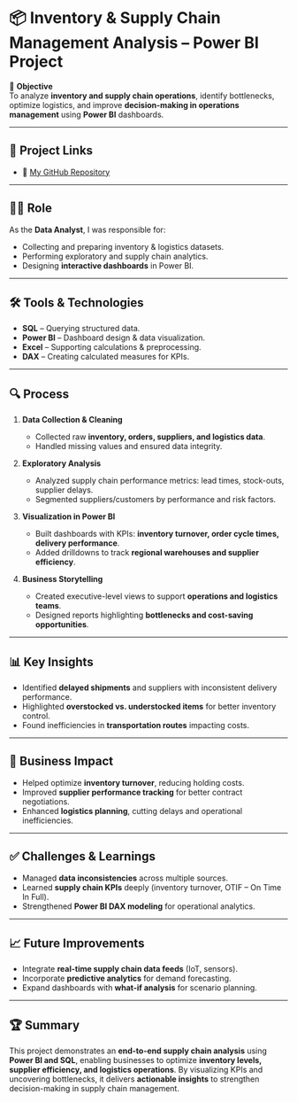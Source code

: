 # 📦 Inventory & Supply Chain Management Analysis – Power BI Project  

📌 **Objective**  
To analyze **inventory and supply chain operations**, identify bottlenecks, optimize logistics, and improve **decision-making in operations management** using **Power BI** dashboards.  

---

## 🔗 Project Links   
- 📂 [My GitHub Repository](https://github.com/Ankithavenkannagari/Inventory-and-Supply-Chain-Management-Analysis)  

---

## 👩‍💻 Role  
As the **Data Analyst**, I was responsible for:  
- Collecting and preparing inventory & logistics datasets.  
- Performing exploratory and supply chain analytics.  
- Designing **interactive dashboards** in Power BI.  

---

## 🛠 Tools & Technologies  
- **SQL** – Querying structured data.  
- **Power BI** – Dashboard design & data visualization.  
- **Excel** – Supporting calculations & preprocessing.  
- **DAX** – Creating calculated measures for KPIs.  

---

## 🔍 Process  

1. **Data Collection & Cleaning**  
   - Collected raw **inventory, orders, suppliers, and logistics data**.  
   - Handled missing values and ensured data integrity.  

2. **Exploratory Analysis**  
   - Analyzed supply chain performance metrics: lead times, stock-outs, supplier delays.  
   - Segmented suppliers/customers by performance and risk factors.  

3. **Visualization in Power BI**  
   - Built dashboards with KPIs: **inventory turnover, order cycle times, delivery performance**.  
   - Added drilldowns to track **regional warehouses and supplier efficiency**.  

4. **Business Storytelling**  
   - Created executive-level views to support **operations and logistics teams**.  
   - Designed reports highlighting **bottlenecks and cost-saving opportunities**.  

---

## 📊 Key Insights  
- Identified **delayed shipments** and suppliers with inconsistent delivery performance.  
- Highlighted **overstocked vs. understocked items** for better inventory control.  
- Found inefficiencies in **transportation routes** impacting costs.  

---

## 💼 Business Impact  
- Helped optimize **inventory turnover**, reducing holding costs.  
- Improved **supplier performance tracking** for better contract negotiations.  
- Enhanced **logistics planning**, cutting delays and operational inefficiencies.  

---

## ✅ Challenges & Learnings  
- Managed **data inconsistencies** across multiple sources.  
- Learned **supply chain KPIs** deeply (inventory turnover, OTIF – On Time In Full).  
- Strengthened **Power BI DAX modeling** for operational analytics.  

---

## 📈 Future Improvements  
- Integrate **real-time supply chain data feeds** (IoT, sensors).  
- Incorporate **predictive analytics** for demand forecasting.  
- Expand dashboards with **what-if analysis** for scenario planning.  

---

## 🏆 Summary  
This project demonstrates an **end-to-end supply chain analysis** using **Power BI and SQL**, enabling businesses to optimize **inventory levels, supplier efficiency, and logistics operations**. By visualizing KPIs and uncovering bottlenecks, it delivers **actionable insights** to strengthen decision-making in supply chain management.  
